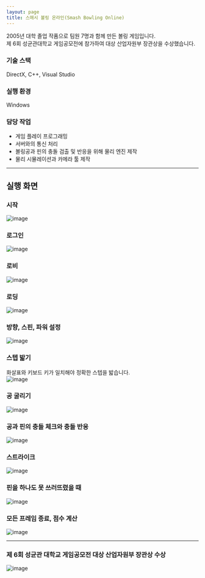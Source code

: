 ```yaml
---
layout: page
title: 스매시 볼링 온라인(Smash Bowling Online)
---
```


2005년 대학 졸업 작품으로 팀원 7명과 함께 만든 볼링 게임입니다.  
제 6회 성균관대학교 게임공모전에 참가하여 대상 산업자원부 장관상을 수상했습니다.    

### 기술 스택
DirectX, C++, Visual Studio  

### 실행 환경
Windows  

### 담당 작업
* 게임 플레이 프로그래밍
* 서버와의 통신 처리
* 볼링공과 핀의 충돌 검출 및 반응을 위해 물리 엔진 제작  
* 물리 시뮬레이션과 카메라 툴 제작

---

## 실행 화면

### 시작
![image](/assets/images/games/smash_bowling/1.jpg)

### 로그인
![image](/assets/images/games/smash_bowling/2.jpg)

### 로비
![image](/assets/images/games/smash_bowling/3.jpg)

### 로딩
![image](/assets/images/games/smash_bowling/4.png)

### 방향, 스핀, 파워 설정
![image](/assets/images/games/smash_bowling/5.jpg)

### 스텝 밟기
화살표와 키보드 키가 일치해야 정확한 스텝을 밟습니다.  
![image](/assets/images/games/smash_bowling/6.jpg)

### 공 굴리기
![image](/assets/images/games/smash_bowling/7.png)

### 공과 핀의 충돌 체크와 충돌 반응
![image](/assets/images/games/smash_bowling/8.jpg)

### 스트라이크
![image](/assets/images/games/smash_bowling/9.jpg)

### 핀을 하나도 못 쓰러뜨렸을 때
![image](/assets/images/games/smash_bowling/10.png)

### 모든 프레임 종료, 점수 계산
![image](/assets/images/games/smash_bowling/11.jpg)

---

### 제 6회 성균관 대학교 게임공모전 대상 산업자원부 장관상 수상
![image](/assets/images/games/smash_bowling/12.jpg)